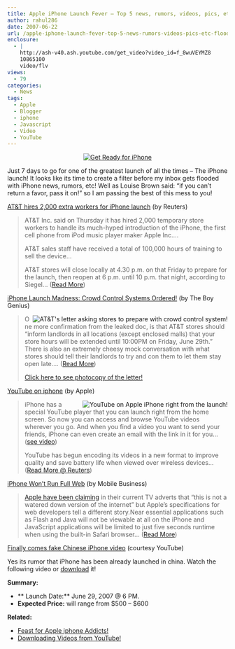```yaml
---
title: Apple iPhone Launch Fever – Top 5 news, rumors, videos, pics, etc flooding my inbox!
author: rahul286
date: 2007-06-22
url: /apple-iphone-launch-fever-top-5-news-rumors-videos-pics-etc-flooding-my-inbox/
enclosure:
  - |
    http://ash-v40.ash.youtube.com/get_video?video_id=f_8wuVEYMZ8
    10865100
    video/flv
views:
  - 79
categories:
  - News
tags:
  - Apple
  - Blogger
  - iphone
  - Javascript
  - Video
  - YouTube
---
```

[][1]

<div style="text-align: center">
  <a href="http://cdn.devilsworkshop.org/files/2007/06/get-ready-for-iphone-devilsworkshoporg.jpg" title="Get Ready for iPhone"><img class="wp-image-51234" src="http://cdn.devilsworkshop.org/files/2007/06/get-ready-for-iphone-devilsworkshoporg.jpg" alt="Get Ready for iPhone" /></a>
</div>

Just 7 days to go for one of the greatest launch of all the times &#8211; The iPhone launch! It looks like its time to create a filter before my inbox gets flooded with iPhone news, rumors, etc! Well as Louise Brown said: &#8220;if you can&#8217;t return a favor, pass it on!&#8221; so I am passing the best of this mess to you!

<a href="http://www.reuters.com/article/businessNews/idUSN2136610420070621?pageNumber=2&sp=true" onclick="_gaq.push(['_trackEvent', 'outbound-article', 'http://www.reuters.com/article/businessNews/idUSN2136610420070621?pageNumber=2&sp=true', 'AT&T hires 2,000 extra workers for iPhone launch']);" target="_blank">AT&T hires 2,000 extra workers for iPhone launch</a> (by Reuters)

> AT&T Inc. said on Thursday it has hired 2,000 temporary store workers to handle its much-hyped introduction of the iPhone, the first cell phone from iPod music player maker Apple Inc&#8230;.
> 
> AT&T sales staff have received a total of 100,000 hours of training to sell the device&#8230;
> 
> AT&T stores will close locally at 4.30 p.m. on that Friday to prepare for the launch, then reopen at 6 p.m. until 10 p.m. that night, according to Siegel&#8230; (<a href="http://www.reuters.com/article/businessNews/idUSN2136610420070621?pageNumber=2&sp=true" onclick="_gaq.push(['_trackEvent', 'outbound-article', 'http://www.reuters.com/article/businessNews/idUSN2136610420070621?pageNumber=2&sp=true', 'Read More']);" target="_blank">Read More</a>)

<a href="http://www.boygeniusreport.com/2007/06/20/att-iphone-launch-deets-crowd-control/" onclick="_gaq.push(['_trackEvent', 'outbound-article', 'http://www.boygeniusreport.com/2007/06/20/att-iphone-launch-deets-crowd-control/', 'iPhone Launch Madness: Crowd Control Systems Ordered!']);" >iPhone Launch Madness: Crowd Control Systems Ordered!</a> (by The Boy Genius)

> <a href="http://cdn.devilsworkshop.org/files/2007/06/prepare-landlords-for-iphone-launch-debvilsworkshoporg.JPG" target="_blank" title="AT&T's letter asking stores to prepare with crowd control system!"><img src="http://cdn.devilsworkshop.org/files/2007/06/prepare-landlords-for-iphone-launch-debvilsworkshoporg.thumbnail.JPG" alt="AT&T's letter asking stores to prepare with crowd control system!" align="right" /></a>One more confirmation from the leaked doc, is that AT&T stores should &#8220;inform landlords in all locations (except enclosed malls) that your store hours will be extended until 10:00PM on Friday, June 29th.&#8221; There is also an extremely cheesy mock conversation with what stores should tell their landlords to try and con them to let them stay open late&#8230;. (<a href="http://www.boygeniusreport.com/2007/06/20/att-iphone-launch-deets-crowd-control/" onclick="_gaq.push(['_trackEvent', 'outbound-article', 'http://www.boygeniusreport.com/2007/06/20/att-iphone-launch-deets-crowd-control/', 'Read More']);" >Read More</a>)
> 
> <a href="http://cdn.devilsworkshop.org/files/2007/06/prepare-landlords-for-iphone-launch-debvilsworkshoporg.JPG" target="_blank">Click here to see photocopy of the letter!</a>

<a href="http://www.apple.com/iphone/internet/?feature=feature05" onclick="_gaq.push(['_trackEvent', 'outbound-article', 'http://www.apple.com/iphone/internet/?feature=feature05', 'YouTube on iphone']);" >YouTube on iphone</a> (by Apple)

> [<img src="http://cdn.devilsworkshop.org/files/2007/06/youtube-on-iphone-devilsworkshoporg.JPG" alt="YouTube on Apple iPhone right from the launch!" align="right" />][2]iPhone has a special YouTube player that you can launch right from the home screen. So now you can access and browse YouTube videos wherever you go. And when you find a video you want to send your friends, iPhone can even create an email with the link in it for you&#8230; (<a href="http://www.apple.com/iphone/internet/?feature=feature05" onclick="_gaq.push(['_trackEvent', 'outbound-article', 'http://www.apple.com/iphone/internet/?feature=feature05', 'see video']);" >see video</a>)
> 
> YouTube has begun encoding its videos in a new format to improve quality and save battery life when viewed over wireless devices&#8230; (<a href="http://www.reuters.com/article/technologyNews/idUSWEN887020070620" onclick="_gaq.push(['_trackEvent', 'outbound-article', 'http://www.reuters.com/article/technologyNews/idUSWEN887020070620', 'Read More @ Reuters']);" >Read More @ Reuters</a>)

<span></span> <span></span><!--[if !IE]> End: Story Text <![endif]-->

<a href="http://www.mbmagazine.co.uk/index.php?option=com_content&task=view&id=2470&Itemid=62&dm_i=127992513" onclick="_gaq.push(['_trackEvent', 'outbound-article', 'http://www.mbmagazine.co.uk/index.php?option=com_content&task=view&id=2470&Itemid=62&dm_i=127992513', 'iPhone Won&#8217;t Run Full Web']);" >iPhone Won&#8217;t Run Full Web</a> (by Mobile Business)

> <a href="http://www.apple.com/iphone/internet/" onclick="_gaq.push(['_trackEvent', 'outbound-article', 'http://www.apple.com/iphone/internet/', 'Apple have been claiming']);" >Apple have been claiming</a> in their current TV adverts that &#8220;this is not a watered down version of the internet&#8221; but Apple&#8217;s specifications for web developers tell a different story.Near essential applications such as Flash and Java will not be viewable at all on the iPhone and JavaScript applications will be limited to just five seconds runtime when using the built-in Safari browser&#8230; (<a href="http://www.mbmagazine.co.uk/index.php?option=com_content&task=view&id=2470&Itemid=62&dm_i=127992513" onclick="_gaq.push(['_trackEvent', 'outbound-article', 'http://www.mbmagazine.co.uk/index.php?option=com_content&task=view&id=2470&Itemid=62&dm_i=127992513', 'Read More']);" >Read More</a>)

<a href="http://www.youtube.com/watch?v=f_8wuVEYMZ8&v3" onclick="_gaq.push(['_trackEvent', 'outbound-article', 'http://www.youtube.com/watch?v=f_8wuVEYMZ8&v3', 'Finally comes fake Chinese iPhone video']);" >Finally comes fake Chinese iPhone video</a> (courtesy YouTube)

Yes its rumor that iPhone has been already launched in china. Watch the following video or <a href="http://ash-v40.ash.youtube.com/get_video?video_id=f_8wuVEYMZ8" onclick="_gaq.push(['_trackEvent', 'outbound-article', 'http://ash-v40.ash.youtube.com/get_video?video_id=f_8wuVEYMZ8', 'download']);" target="_blank" title="Click here to download fake Chinese iPhone video from YouTube">download</a> it!

<div>
  <div>
  </div>
  
  <div>
  </div>
  
  <div style="text-align: center">
  </div>
</div>

<p class="poweredbyperformancing">
  <strong>Summary:</strong>
</p>

  * ** Launch Date:** June 29, 2007 @ 6 PM.
  * **Expected Price:** will range from $500 &#8211; $600

<p class="poweredbyperformancing">
  <strong>Related:</strong><a href="http://devilsworkshop.org/2007/01/25/feast-for-apple-iphone-addicts/" rel="bookmark" title="Permanent Link to Feast for Apple iphone Addicts!"></a>
</p>

  * <a href="http://devilsworkshop.org/2007/01/25/feast-for-apple-iphone-addicts/" rel="bookmark" title="Permanent Link to Feast for Apple iphone Addicts!">Feast for Apple iphone Addicts!</a>
  * <a href="http://devilsworkshop.org/2007/03/22/kiss-best-hack-to-download-youtube-videos/" target="_blank">Downloading Videos from YouTube!</a>

 [1]: http://cdn.devilsworkshop.org/files/2007/06/get-ready-for-iphone-devilsworkshoporg.jpg "Get Ready for iPhone"
 [2]: http://cdn.devilsworkshop.org/files/2007/06/youtube-on-iphone-devilsworkshoporg.JPG "YouTube on Apple iPhone right from the launch!"

